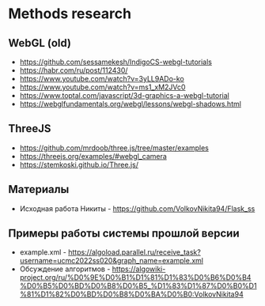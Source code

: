 # Methods research

## WebGL (old)

* <https://github.com/sessamekesh/IndigoCS-webgl-tutorials>
* <https://habr.com/ru/post/112430/>
* <https://www.youtube.com/watch?v=3yLL9ADo-ko>
* <https://www.youtube.com/watch?v=ms1_xM2JVc0>
* <https://www.toptal.com/javascript/3d-graphics-a-webgl-tutorial>
* <https://webglfundamentals.org/webgl/lessons/webgl-shadows.html>

## ThreeJS

* <https://github.com/mrdoob/three.js/tree/master/examples>
* <https://threejs.org/examples/#webgl_camera>
* <https://stemkoski.github.io/Three.js/>

## Материалы

* Исходная работа Никиты - <https://github.com/VolkovNikita94/Flask_ss>

## Примеры работы системы прошлой версии

* example.xml - <https://algoload.parallel.ru/receive_task?username=ucmc2022ss020&graph_name=example.xml>
* Обсуждение алгоритмов - <https://algowiki-project.org/ru/%D0%9E%D0%B1%D1%81%D1%83%D0%B6%D0%B4%D0%B5%D0%BD%D0%B8%D0%B5_%D1%83%D1%87%D0%B0%D1%81%D1%82%D0%BD%D0%B8%D0%BA%D0%B0:VolkovNikita94>
